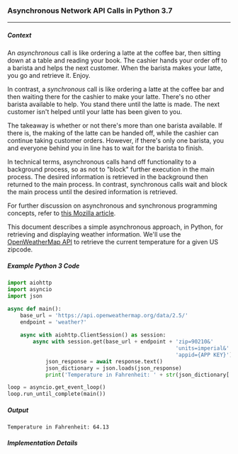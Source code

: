 ### Asynchronous Network API Calls in Python 3.7
***
##### Context

An *asynchronous* call is like ordering a latte at the coffee bar, then sitting down at a table and reading your book. The cashier hands your order off to a barista and helps the next customer. When the barista makes your latte, you go and retrieve it. Enjoy.

In contrast, a *synchronous* call is like ordering a latte at the coffee bar and then waiting there for the cashier to make your latte. There's no other barista available to help. You stand there until the latte is made. The next customer isn't helped until your latte has been given to you.

The takeaway is whether or not there's more than one barista available. If there is, the making of the latte can be handed off, while the cashier can continue taking customer orders. However, if there's only one barista, you and everyone behind you in line has to wait for the barista to finish.

In technical terms, asynchronous calls hand off functionality to a background process, so as not to "block" further execution in the main process. The desired information is retrieved in the background then returned to the main process. In contrast, synchronous calls wait and block the main process until the desired information is retrieved.

For further discussion on asynchronous and synchronous programming concepts, refer to [this Mozilla article](https://developer.mozilla.org/en-US/docs/Learn/JavaScript/Asynchronous/Concepts). 

This document describes a simple asynchronous approach, in Python, for retrieving and displaying weather information. We'll use the [OpenWeatherMap API](https://openweathermap.org) to retrieve the current temperature for a given US zipcode.

##### Example Python 3 Code
```python
import aiohttp
import asyncio
import json

async def main():
    base_url = 'https://api.openweathermap.org/data/2.5/'
    endpoint = 'weather?'
    
    async with aiohttp.ClientSession() as session:
        async with session.get(base_url + endpoint + 'zip=90210&'
                                                     'units=imperial&'
                                                     'appid={APP KEY}') as response:
            json_response = await response.text()
            json_dictionary = json.loads(json_response)
            print('Temperature in Fahrenheit: ' + str(json_dictionary['main']['temp']))

loop = asyncio.get_event_loop()
loop.run_until_complete(main())
```
##### Output
```
Temperature in Fahrenheit: 64.13
```

##### Implementation Details

